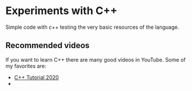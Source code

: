 # Experiments with C++

Simple code with c++ testing the very basic resources of the language.

## Recommended videos

If you want to learn C++ there are many good videos in YouTube.
Some of my favorites are:

* [C++ Tutorial 2020](https://www.youtube.com/watch?v=6y0bp-mnYU0)
*